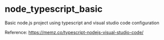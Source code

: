 # node_typescript_basic
Basic node.js project using typescript and visual studio code configuration

Reference:
https://memz.co/typescript-nodejs-visual-studio-code/
